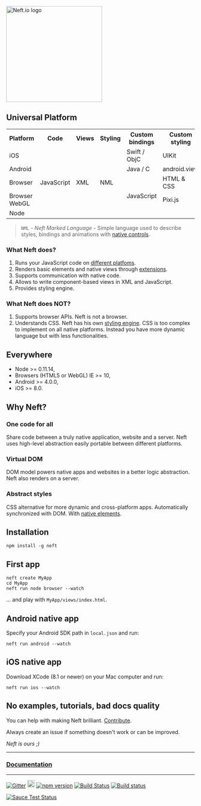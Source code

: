 <img src="https://cdn.rawgit.com/Neft-io/neft/master/media/neft-white-full.svg" alt="Neft.io logo" width="256" />

## Universal Platform

<table>
    <tr>
        <th>Platform</th>
        <th>Code</th>
        <th>Views</th>
        <th>Styling</th>
        <th>Custom bindings</th>
        <th>Custom styling</th>
    </tr>
    <tr>
        <td>iOS</td>
        <td rowspan="5">JavaScript</td>
        <td rowspan="5">XML</td>
        <td rowspan="5">NML</td>
        <td>Swift / ObjC</td>
        <td>UIKit</td>
    </tr>
    <tr>
        <td>Android</td>
        <td>Java / C</td>
        <td>android.view</td>
    </tr>
    <tr>
        <td>Browser</td>
        <td rowspan="3">JavaScript</td>
        <td>HTML & CSS</td>
    </tr>
    <tr>
        <td>Browser WebGL</td>
        <td>Pixi.js</td>
    </tr>
    <tr>
        <td>Node</td>
        <td></td>
    </tr>
</table>

> `NML` - *Neft Marked Language* - Simple language used to describe styles, bindings and animations with [native controls](http://neft.io/extensions/native-items.html).

### What Neft does?

1. Runs your JavaScript code on [different platfoms](#everywhere).
2. Renders basic elements and native views through [extensions](http://neft.io/extensions.html).
3. Supports communication with native code.
4. Allows to write component-based views in XML and JavaScript.
5. Provides styling engine.

### What Neft does NOT?

1. Supports browser APIs. Neft is not a browser.
2. Understands CSS. Neft has his own [styling engine](http://neft.io/styles.html). CSS is too complex to implement on all native platforms. Instead you have more dynamic language but with less functionalities.

## Everywhere

- Node >= 0.11.14,
- Browsers (HTML5 or WebGL) IE >= 10,
- Android >= 4.0.0,
- iOS >= 8.0.

## Why Neft?

### One code for all

Share code between a truly native application, website and a server. Neft uses high-level abstraction easily portable between different platforms.

### Virtual DOM

DOM model powers native apps and websites in a better logic abstraction. Neft also renders on a server.

### Abstract styles

CSS alternative for more dynamic and cross-platform apps. Automatically synchronized with DOM. With [native elements](http://neft.io/extensions/native-items.html).

## Installation

```
npm install -g neft
```

## First app

```
neft create MyApp
cd MyApp
neft run node browser --watch
```

... and play with `MyApp/views/index.html`.

## Android native app

Specify your Android SDK path in `local.json` and run:

```
neft run android --watch
```

## iOS native app

Download XCode (8.1 or newer) on your Mac computer and run:

```
neft run ios --watch
```

## No examples, tutorials, bad docs quality

You can help with making Neft brilliant. [Contribute](http://neft.io/contribute.html).

Always create an issue if something doesn't work or can be improved.

*Neft is ours ;)*

* * *

### [Documentation](http://neft.io)

* * *

[![Gitter](https://img.shields.io/gitter/room/nwjs/nw.js.svg)](https://gitter.im/Neft-io/neft)
<a href="https://twitter.com/neft_io"><img src="https://g.twimg.com/about/feature-corporate/image/followbutton.png" alt="Twitter" height="20" /></a>
[![npm version](https://badge.fury.io/js/neft.svg)](https://badge.fury.io/js/neft)
[![Build Status](https://travis-ci.org/Neft-io/neft.svg?branch=master)](https://travis-ci.org/Neft-io/neft)
[![Build status](https://ci.appveyor.com/api/projects/status/k3mj31b8406cwflv/branch/master?svg=true)](https://ci.appveyor.com/project/KrysKruk/neft/branch/master)

[![Sauce Test Status](https://saucelabs.com/browser-matrix/kildyt.svg)](https://saucelabs.com/u/kildyt)
